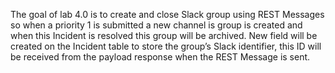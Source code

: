 The goal of lab 4.0 is to create and close Slack group using REST Messages so when a priority 1 is submitted a new channel is group is created and when this Incident is resolved this group will be archived. New field will be created on the Incident table to store the group’s Slack identifier, this ID will be received from the payload response when the REST Message is sent.
